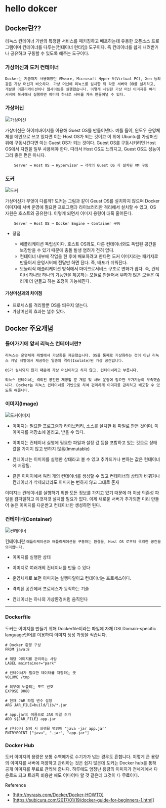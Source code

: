 # hello dokcer


## Docker란??




리눅스 컨테이너 기반의 특정한 서비스를 패키징하고 배포하는데 유용한 오픈소스 프로그램이며 컨테이너를 다루는(컨테이너 런타임) 도구이다. 즉 컨테이너를 쉽게 내려받거나 공유하고 구동할 수 있도록 해주는 도구이다.

### 가상머신과 도커 컨테이너

    Docker는 지금까지 사용해왔던 VMware, Microsoft Hyper-V(Virtual PC), Xen 등의 같은 가상 머신과 비슷하다. 가상 머신에 리눅스를 설치한 뒤 각종 서버와 DB를 설치하고, 개발한 어플리케이션이나 웹사이트를 실행했습니다. 이렇게 세팅한 가상 머신 이미지를 여러 서버에 복사해서 실행하면 이미지 하나로 서버를 계속 만들어낼 수 있다.


### 가상머신

![가상머신](https://user-images.githubusercontent.com/68090443/135714727-ae93f09d-f6d8-4832-ac4e-71cf532e1c91.PNG)


가상머신은 하이퍼바이저를 이용해 Guest OS를 만들어낸다. 예를 들어, 윈도우 운영체제를 메인으로 쓰고 있다면 이는 Host OS가 되는 것이고 이 위에 Ubuntu를 가상머신위에 구동시킨다면 이는 Guest OS가 되는 것이다. Guest OS를 구동시키려면 Host OS에서 자원을 일부 사용해야 한다. 따라서 Host OS도 느려지고, Guest OS도 성능이 그리 좋은 편은 아니다.


        Server → Host OS → Hypervisor → 각각의 Guest OS 가 설치된 VM 구동


### 도커


![도커](https://user-images.githubusercontent.com/68090443/135714731-bce08997-e1a2-4e17-9829-77faf4a0052f.PNG)


가상머신가 무엇이 다를까? 도커는 그림과 같이 Geust OS를 설치하지 않으며 Docker 이미지에 서버 운영에 필요한 프로그램과 라이브러리만 격리해서 설치할 수 있고, OS 자원은 호스트와 공유한다. 이렇게 되면서 이미지 용량이 대폭 줄어든다.


        Server → Host OS → Docker Engine → Container 구동


- 장점

  - 애플리케이션 독립성이다. 호스트 OS와도, 다른 컨테이너와도 독립된 공간을 보장받을 수 있기 때문에 충돌 발생 염려가 전혀 없다.
  - 컨테이너 내부에 작업을 한 후에 배포하려고 한다면 도커 이미지라는 패키지로 만들어서 운영서버에 전달만 하면 된다. 즉, 배포가 쉬워진다.
  - 모놀리식 애플리케이션 방식에서 마이크로서비스 구조로 변화가 쉽다. 즉, 컨테이너 하나당 하나의 기능만을 제공하는 모듈로 만들어서 부하가 많은 모듈은 여러개 더 만들고 하는 조정이 가능해진다.

#### 가상머신과의 차이점
 -  프로세스를 격리할뿐 OS를 띄우지 않는다. 
 - 가상머신의 효과는 낼수 있다.

## Docker 주요개념


### 들어가기에 앞서 리눅스 컨테이너란?

    리눅스는 운영체제 레벨에서 가상화를 제공했습니다. OS를 통째로 가상화하는 것이 아닌 리눅스 커널 레벨에서 제공하는 일종의 격리(Isolate)된 가상 공간입니다.

    OS가 설치되지 않기 때문에 가상 머신이라고 하지 않고, 컨테이너라고 부릅니다.

    리눅스 컨테이너는 격리된 공간만 제공할 뿐 개발 및 서버 운영에 필요한 부가기능이 부족했습니다. Docker는 리눅스 컨테이너를 기반으로 하여 편리하게 이미지를 관리하고 배포할 수 있도록 해줍니다.

### 이미지(Image)


![도커이미지](https://user-images.githubusercontent.com/68090443/135714739-2e36b89d-d8c1-4648-af46-b3f916667112.PNG)


- 이미지는 필요한 프로그램과 라이브러리, 소스를 설치한 뒤 파일로 만든 것이며. 이 이미지를 저장소에 올리고, 받을 수 있다. 

- 이미지는 컨테이너 실행에 필요한 파일과 설정 값 등을 포함하고 있는 것으로 상태 값을 가지지 않고 변하지 않음(Immutable)

- 컨테이너는 이미지를 실행한 상태라고 볼 수 있고 추가되거나 변하는 값은 컨테이너에 저장됨. 

- 같은 이미지에서 여러 개의 컨테이너를 생성할 수 있고 컨테이너의 상태가 바뀌거나 컨테이너가 삭제되더라도 이미지는 변하지 않고 그대로 존재


이미지는 컨테이너를 실행하기 위한 모든 정보를 가지고 있기 때문에 더 이상 의존성 파일을 컴파일하고 이것저것 설치할 필요가 없다. 이제 새로운 서버가 추가되면 미리 만들어 놓은 이미지를 다운받고 컨테이너만 생성하면 된다.



### 컨테이너(Container)

![컨테이너](https://user-images.githubusercontent.com/68090443/135714741-38684b20-c4f9-472a-a3a0-ea2e2fa03b47.PNG)

컨테이너란 ```애플리케이션과 애플리케이션을 구동하는 환경을, Host OS 로부터 격리한 공간을 의미합니다.```

- 이미지를 실행한 상태 

- 이미지로 여러개의 컨테이너를 만들 수 있다 

- 운영체제로 보면 이미지는 실행파일이고 컨테이너는 프로세스이다.

- 격리된 공간에서 프로세스가 동작하는 기술

- 컨테이너는 하나의 가상환경처럼 움직인다





---


### Dockerfile

도커는 이미지를 만들기 위해 Dockerfile이라는 파일에 자체 DSLDomain-specific language언어를 이용하여 이미지 생성 과정을 적습니다. 


    # Docker 환경 구성
    FROM java:8

    # 해당 이미지를 관리하는 사람
    LABEL maintainer="park"

    # 컨테이너가 필요한 데이터를 저장하는 곳
    VOLUME /tmp

    # 외부에 노출되는 포트 번호
    EXPOSE 8080

    # 현재 JAR 파일 변수 설정
    ARG JAR_FILE=build/lib/*.jar

    # app.jar의 이름으로 JAR 파일 추가
    ADD ${JAR_FILE} app.jar

    # 컨테이너 실행 시 실행될 명령어 "java -jar app.jar"
    ENTRYPOINT ["java", "-jar", "app.jar"]



### Docker Hub


도커 이미지의 용량은 보통 수백메가로 수기가가 넘는 경우도 흔합니다. 이렇게 큰 용량의 이미지를 서버에 저장하고 관리하는 것은 쉽지 않은데 도커는 Docker hub를 통해 공개 이미지를 무료로 관리해 줍니다. 하루에도 엄청난 용량의 이미지가 전세계에서 다운로드 되고 트래픽 비용만 해도 어마어마 할 것 같은데 그것이 다 무료이다.





Reference

- [http://pyrasis.com/Docker/Docker-HOWTO]
- [https://subicura.com/2017/01/19/docker-guide-for-beginners-1.html]
